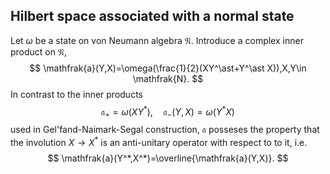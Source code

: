 <h2> Hilbert space associated with a normal state</h2>

Let $\omega$ be a state on von Neumann algebra $\mathfrak{N}$.
Introduce a complex inner product on $\mathfrak{N}$,
$$
\mathfrak{a}(Y,X)=\omega(\frac{1}{2}(XY^\ast+Y^\ast X)),X,Y\in \mathfrak{N}.
$$
In contrast to the inner products
$$
\mathfrak{a}_+=\omega(XY^\ast),\quad\mathfrak{a}_-(Y,X)=\omega(Y^\ast X)
$$
used in Gel'fand-Naimark-Segal construction,
$\mathfrak{a}$ posseses the property that the
involution $X\to X^{\ast}$ is an anti-unitary operator with respect to to it, i.e.  
$$
\mathfrak{a}(Y^*,X^*)=\overline{\mathfrak{a}(Y,X)}.
$$
